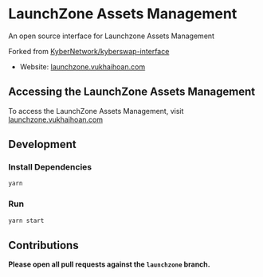 # LaunchZone Assets Management

An open source interface for Launchzone Assets Management

Forked from [KyberNetwork/kyberswap-interface](https://github.com/KyberNetwork/kyberswap-interface)

- Website: [launchzone.vukhaihoan.com](https://launchzone.vukhaihoan.com/)

## Accessing the LaunchZone Assets Management

To access the LaunchZone Assets Management, visit [launchzone.vukhaihoan.com](https://launchzone.vukhaihoan.com/)

## Development

### Install Dependencies

```bash
yarn
```

### Run

```bash
yarn start
```

## Contributions

**Please open all pull requests against the `launchzone` branch.**
